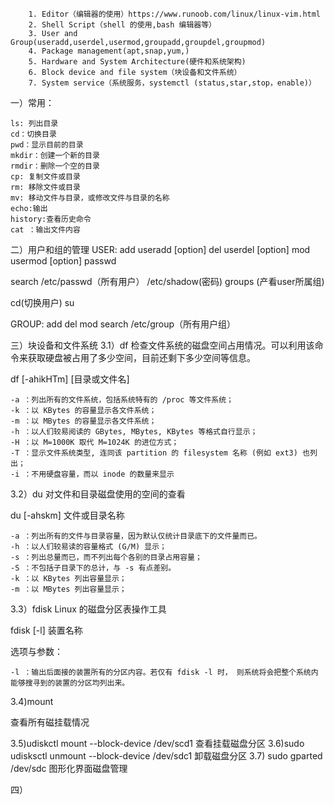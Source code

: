         1. Editor（编辑器的使用）https://www.runoob.com/linux/linux-vim.html
        2. Shell Script（shell 的使用,bash 编辑器等）
        3. User and Group(useradd,userdel,usermod,groupadd,groupdel,groupmod)
        4. Package management(apt,snap,yum,)
        5. Hardware and System Architecture(硬件和系统架构)
        6. Block device and file system（块设备和文件系统）
        7. System service（系统服务，systemctl (status,star,stop，enable)）

一）常用：

    ls: 列出目录
    cd：切换目录
    pwd：显示目前的目录
    mkdir：创建一个新的目录
    rmdir：删除一个空的目录
    cp: 复制文件或目录
    rm: 移除文件或目录
    mv: 移动文件与目录，或修改文件与目录的名称
    echo:输出
    history:查看历史命令
    cat ：输出文件内容

二）用户和组的管理
USER:
add useradd  [option] <username>
del userdel [option] <username>
mod usermod [option] <suername>
passwd

search
/etc/passwd（所有用户）
/etc/shadow(密码)
groups  <username>(产看user所属组)

cd(切换用户)
su <username>

GROUP:
add
del
mod
search
/etc/group（所有用户组）

三）块设备和文件系统
3.1）df
检查文件系统的磁盘空间占用情况。可以利用该命令来获取硬盘被占用了多少空间，目前还剩下多少空间等信息。

df [-ahikHTm] [目录或文件名]

    -a ：列出所有的文件系统，包括系统特有的 /proc 等文件系统；
    -k ：以 KBytes 的容量显示各文件系统；
    -m ：以 MBytes 的容量显示各文件系统；
    -h ：以人们较易阅读的 GBytes, MBytes, KBytes 等格式自行显示；
    -H ：以 M=1000K 取代 M=1024K 的进位方式；
    -T ：显示文件系统类型, 连同该 partition 的 filesystem 名称 (例如 ext3) 也列出；
    -i ：不用硬盘容量，而以 inode 的数量来显示


3.2）du
对文件和目录磁盘使用的空间的查看

du [-ahskm] 文件或目录名称

    -a ：列出所有的文件与目录容量，因为默认仅统计目录底下的文件量而已。
    -h ：以人们较易读的容量格式 (G/M) 显示；
    -s ：列出总量而已，而不列出每个各别的目录占用容量；
    -S ：不包括子目录下的总计，与 -s 有点差别。
    -k ：以 KBytes 列出容量显示；
    -m ：以 MBytes 列出容量显示；


3.3）fdisk
Linux 的磁盘分区表操作工具

fdisk [-l] 装置名称

选项与参数：

    -l ：输出后面接的装置所有的分区内容。若仅有 fdisk -l 时， 则系统将会把整个系统内能够搜寻到的装置的分区均列出来。

3.4)mount

查看所有磁挂载情况

3.5)udiskctl mount --block-device /dev/scd1
查看挂载磁盘分区
3.6)sudo udisksctl unmount --block-device /dev/sdc1
卸载磁盘分区
3.7) sudo gparted /dev/sdc 
图形化界面磁盘管理

四）

